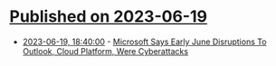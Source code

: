 # [Published on 2023-06-19](index.md)

* [2023-06-19, 18:40:00](https://it.slashdot.org/story/23/06/19/1752208/microsoft-says-early-june-disruptions-to-outlook-cloud-platform-were-cyberattacks?utm_source=rss1.0mainlinkanon&utm_medium=feed) - [Microsoft Says Early June Disruptions To Outlook, Cloud Platform, Were Cyberattacks](https://it.slashdot.org/story/23/06/19/1752208/microsoft-says-early-june-disruptions-to-outlook-cloud-platform-were-cyberattacks?utm_source=rss1.0mainlinkanon&utm_medium=feed)

